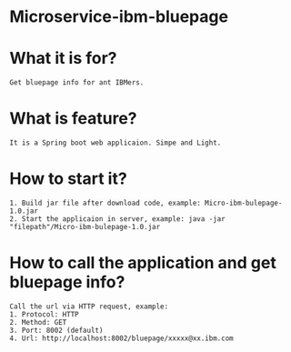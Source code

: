 # Microservice-ibm-bluepage

# What it is for?
	Get bluepage info for ant IBMers.

# What is feature?
	It is a Spring boot web applicaion. Simpe and Light.
	
# How to start it?
	1. Build jar file after download code, example: Micro-ibm-bulepage-1.0.jar
	2. Start the applicaion in server, example: java -jar "filepath"/Micro-ibm-bulepage-1.0.jar

# How to call the application and get bluepage info?
	Call the url via HTTP request, example:
	1. Protocol: HTTP
	2. Method: GET
	3. Port: 8002 (default)
	4. Url: http://localhost:8002/bluepage/xxxxx@xx.ibm.com
